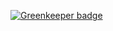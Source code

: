 
[![Greenkeeper badge](https://badges.greenkeeper.io/VandyHacks/interview-rooms.svg)](https://greenkeeper.io/)
